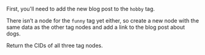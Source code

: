 First, you'll need to add the new blog post to the `hobby` tag.

There isn’t a node for the `funny` tag yet either, so create a new node with the same data as the other tag nodes and add a link to the blog post about dogs.

Return the CIDs of all three tag nodes.
